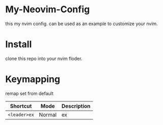 # My-Neovim-Config

this my nvim config. can be used as an example to customize your nvim.

# Install

clone this repo into your nvim floder.

# Keymapping

remap set from default

| Shortcut          | Mode          | Description                                                              |
|-------------------|---------------|--------------------------------------------------------------------------|
| `<leader>ex`      | Normal        | ex                                                                       |
